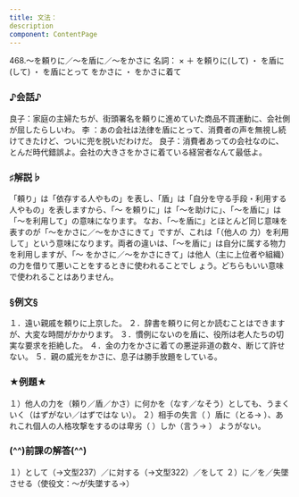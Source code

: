 ```yaml
---
title: 文法：
description
component: ContentPage
---
```



468.～を頼りに／～を盾に／～をかさに
名詞： × ＋ を頼りに(して) ・
を盾に(して) ・
を盾にとって をかさに ・ をかさに着て
### ♪会話♪
良子：家庭の主婦たちが、街頭署名を頼りに進めていた商品不買運動に、会社側が屈したらしいわ。 李 ：あの会社は法律を盾にとって、消費者の声を無視し続けてきたけど、ついに兜を脱いだわけだ。
良子：消費者あっての会社なのに、とんだ時代錯誤よ。会社の大きさをかさに着ている経営者なんて最低よ。
### ♯解説♭
「頼り」は「依存する人やもの」を表し、「盾」は「自分を守る手段・利用する人やもの」を表しますから、「～ を頼りに」は「～を助けに」、「～を盾に」は「～を利用して」の意味になります。
なお、「～を盾に」とほとんど同じ意味を表すのが「～をかさに／～をかさにきて」ですが、これは「（他人の 力）を利用して」という意味になります。両者の違いは、「～を盾に」は自分に属する物力を利用しますが、「～ をかさに／～をかさにきて」は他人（主に上位者や組織）の力を借りて悪いことをするときに使われることでし ょう。どちらもいい意味で使われることはありません。
### §例文§
１．遠い親戚を頼りに上京した。
２．辞書を頼りに何とか読むことはできますが、大変な時間がかかります。
３．慣例にないのを盾に、役所は老人たちの切実な要求を拒絶した。
４．金の力をかさに着ての悪逆非道の数々、断じて許せない。
５．親の威光をかさに、息子は勝手放題をしている。
### ★例題★
１）他人の力を（頼り／盾／かさ）に何かを（なす／なそう）としても、うまくいく（はずがない／はずではな い）。
２）相手の失言（ ）盾に（とる→ ）、あれこれ個人の人格攻撃をするのは卑劣（ ）しか（言う→ ）
ようがない。
### (^^)前課の解答(^^)
１）として（→文型237）／に対する（→文型322）／をして
２）に／を／失墜させる（使役文：～が失墜する→）

